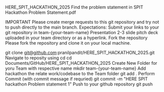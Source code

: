 HERE_SPIT_HACKATHON_2025
Find the problem statement in SPIT Hackathon Problem Statement.pdf

IMPORTANT
Please create merge requests to this git repository
and try not to push directly to the main branch.
Expectations:
Submit your links to your git repository in team-{your-team-name}
Presentation 2-3 slide pitch deck uploaded in your team directory or as a hyperlink.
Fork the repository
Please fork the repository and clone it on your local machine.

git clone git@github.com:pranilpandit/HERE_SPIT_HACKATHON_2025.git
Navigate to reposity using cd
cd Documents/GitHub/HERE_SPIT_HACKATHON_2025
Create New Folder for yoru Team with respective name
mkdir team-{your-team-name}
Add hackathon the relate work/codebase to the Team folder
git add .
Perform Commit (with commit message if requried)
git commit -m "HERE SPIT hackathon Problem statement 1"
Push to your github repository
git push
